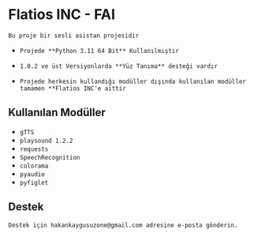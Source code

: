 
# Flatios INC - **FAI**

`Bu proje bir sesli asistan projesidir`

- `Projede **Python 3.11 64 Bit** Kullanılmıştır`

- `1.0.2 ve üst Versiyonlarda **Yüz Tanıma** desteği vardır`

- `Projede herkesin kullandığı modüller dışında kullanılan modüller tamamen **Flatios INC'e aittir`


## Kullanılan Modüller

- `gTTS`
- `playsound 1.2.2`
- `requests`
- `SpeechRecognition`
- `colorama`
- `pyaudio`
- `pyfiglet`
  
## Destek

`Destek için hakankaygusuzone@gmail.com adresine e-posta gönderin.`

  
